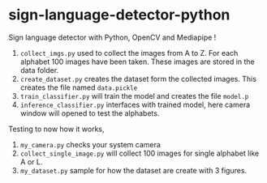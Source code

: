# sign-language-detector-python

Sign language detector with Python, OpenCV and Mediapipe !

1. `collect_imgs.py` used to collect the images from A to Z. For each alphabet 100 images have been taken. These images are stored in the data folder.
2. `create_dataset.py` creates the dataset form the collected images. This creates the file named `data.pickle`
3. `train_classifier.py` will train the model and creates the file `model.p`
4. `inference_classifier.py` interfaces with trained model, here camera window will opened to test the alphabets.

Testing to now how it works,
1. `my_camera.py` checks your system camera
2. `collect_single_image.py` will collect 100 images for single alphabet like A or L.
3. `my_dataset.py` sample for how the dataset are create with 3 figures.



